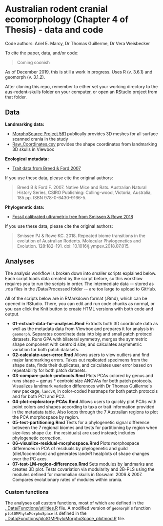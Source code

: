 # Australian rodent cranial ecomorphology (Chapter 4 of Thesis) - data and code
Code authors: Ariel E. Marcy, Dr Thomas Guillerme, Dr Vera Weisbecker

To cite the paper, data, and/or code:
> Coming soonish

As of December 2019, this is still a work in progress. Uses R (v. 3.6.1) and geomorph (v. 3.1.2).

After cloning this repo, remember to either set your working directory to the aus-rodent-skulls folder on your computer, or open an RStudio project from that folder.

## Data
**Landmarking data:**
* [MorphoSource Project 561](https://www.morphosource.org/MyProjects/Dashboard/dashboard/select_project_id/561) publically provides 3D meshes for all surface scanned crania in the study
* [Raw_Coordinates.csv](Data/Raw/Raw_Coord_Data.csv) provides the shape coordinates from landmarking 3D skulls in Viewbox 

**Ecological metadata:**
* [Trait data from Breed & Ford 2007](/Data/Processed/in_ex_traits.csv)

If you use these data, please cite the original authors:
> Breed B & Ford F. 2007. Native Mice and Rats. Australian Natural History Series, CSIRO Publishing: Colling-wood, Victoria, Australia, 185 pp. ISBN 978-0-6430-9166-5.

**Phylogenetic data:**
* [Fossil calibrated ultrametric tree from Smissen & Rowe 2018](/Data/Processed/Smissen-Rowe-2018-concat.tre)

If you use these data, please cite the original authors:
> Smissen PJ & Rowe KC. 2018. Repeated biome transitions in the evolution of Australian Rodents. Molecular Phylogenetics and Evolution. 128:182–191. doi: 10.1016/j.ympev.2018.07.015.
    
## Analyses
The analysis workflow is broken down into smaller scripts explained below. Each script loads data created by the script before, so this workflow requires you to run the scripts in order. The intermediate data -- stored as .rda files in the /Data/Processed folder -- are too large to upload to GitHub. 

All of the scripts below are in RMarkdown format (.Rmd), which can be opened in RStudio. There, you can edit and run code chunks as normal, or you can click the Knit button to create HTML versions with both code and output.

* **01-extract-data-for-analyses.Rmd** Extracts both 3D coordinate data as well as the metadata data from Viewbox and prepares it for analysis in `geomorph`. Separates coordinate data into big and small patch protocol datasets. Runs GPA with bilateral symmetry, merges the symmetric shape component with centroid size, and calculates asymmetric variation for both patch datasets.
* **02-calculate-user-error.Rmd** Allows users to view outliers and find major landmarking errors. Takes out replicated specimens from the shape data, finds their duplicates, and calculates user error based on repeatability for both patch datasets. 
* **03-compare-patch-protocols.Rmd** Plots PCAs colored by genus and runs shape ~ genus * centroid size ANOVAs for both patch protocols. Visualizes landmark variation differences with Dr Thomas Guillerme's new package, `landvR`, in color-coded heatmaps for both patch protocols and for both PC1 and PC2. 
* **04-plot-exploratory-PCAs.Rmd** Allows users to quickly plot PCAs with point colors and shapes according to taxa or trait information provided in the metadata table. Also loops through the 7 Australian regions to plot the PCA morphospace by region.
* **05-test-partitioning.Rmd** Tests for a phylogenetic signal difference between the 7 regional biomes and tests for partitioning by region when size-less shape (i.e. the residuals) are used instead; includes phylogenetic correction. 
* **06-visualize-residual-morphospace.Rmd** Plots morphospace differences in PCA of residuals by phylogenetic and guild (diet/locomotion) and generates landvR heatplots of shape changes over the PC axes.
* **07-test-LM-region-differences.Rmd** Sets modules by landmarks and creates 3D plot. Tests covariation via modularity and 2B-PLS using the modules defined for mammalian skulls in Goswami 2006 & 2007. Compares evolutionary rates of modules within crania.

### Custom functions
The analyses call custom functions, most of which are defined in the [..Data/Functions/utilities.R](/Data/Functions/utilities.R) file. A modified version of `geomorph`'s function `plotGMPhyloMorphoSpace` is defined in the [..Data/Functions/plotGMPhyloMorphoSpace_plotmod.R](/Data/Functions/plotGMPhyloMorphoSpace_plotmod.R) file.
